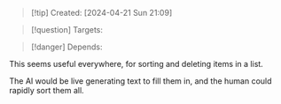 
>[!tip] Created: [2024-04-21 Sun 21:09]

>[!question] Targets: 

>[!danger] Depends: 

This seems useful everywhere, for sorting and deleting items in a list.

The AI would be live generating text to fill them in, and the human could rapidly sort them all.